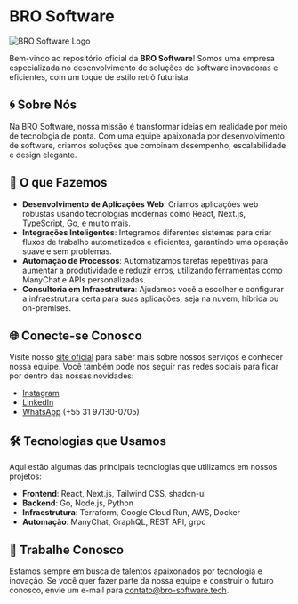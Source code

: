 # BRO Software
![BRO Software Logo](https://github.com/user-attachments/assets/8f7f7428-396f-4ffb-a78f-4d73b60385fb)

Bem-vindo ao repositório oficial da **BRO Software**! Somos uma empresa especializada no desenvolvimento de soluções de software inovadoras e eficientes, com um toque de estilo retrô futurista.

## 🌀 Sobre Nós

Na BRO Software, nossa missão é transformar ideias em realidade por meio de tecnologia de ponta. Com uma equipe apaixonada por desenvolvimento de software, criamos soluções que combinam desempenho, escalabilidade e design elegante.

## 🚀 O que Fazemos

- **Desenvolvimento de Aplicações Web**: Criamos aplicações web robustas usando tecnologias modernas como React, Next.js, TypeScript, Go, e muito mais.
- **Integrações Inteligentes**: Integramos diferentes sistemas para criar fluxos de trabalho automatizados e eficientes, garantindo uma operação suave e sem problemas.
- **Automação de Processos**: Automatizamos tarefas repetitivas para aumentar a produtividade e reduzir erros, utilizando ferramentas como ManyChat e APIs personalizadas.
- **Consultoria em Infraestrutura**: Ajudamos você a escolher e configurar a infraestrutura certa para suas aplicações, seja na nuvem, híbrida ou on-premises.

## 🌐 Conecte-se Conosco

Visite nosso [site oficial](https://bro-software.tech) para saber mais sobre nossos serviços e conhecer nossa equipe. Você também pode nos seguir nas redes sociais para ficar por dentro das nossas novidades:

- [Instagram](https://instagram.com/bro_software)
- [LinkedIn](https://linkedin.com/company/bro-software)
- [WhatsApp](https://wa.me/5531971300705) (+55 31 97130-0705)

## 🛠 Tecnologias que Usamos

Aqui estão algumas das principais tecnologias que utilizamos em nossos projetos:

- **Frontend**: React, Next.js, Tailwind CSS, shadcn-ui
- **Backend**: Go, Node.js, Python
- **Infraestrutura**: Terraform, Google Cloud Run, AWS, Docker
- **Automação**: ManyChat, GraphQL, REST API, grpc

## 🤝 Trabalhe Conosco

Estamos sempre em busca de talentos apaixonados por tecnologia e inovação. Se você quer fazer parte da nossa equipe e construir o futuro conosco, envie um e-mail para [contato@bro-software.tech](mailto:contato@bro-software.tech).
